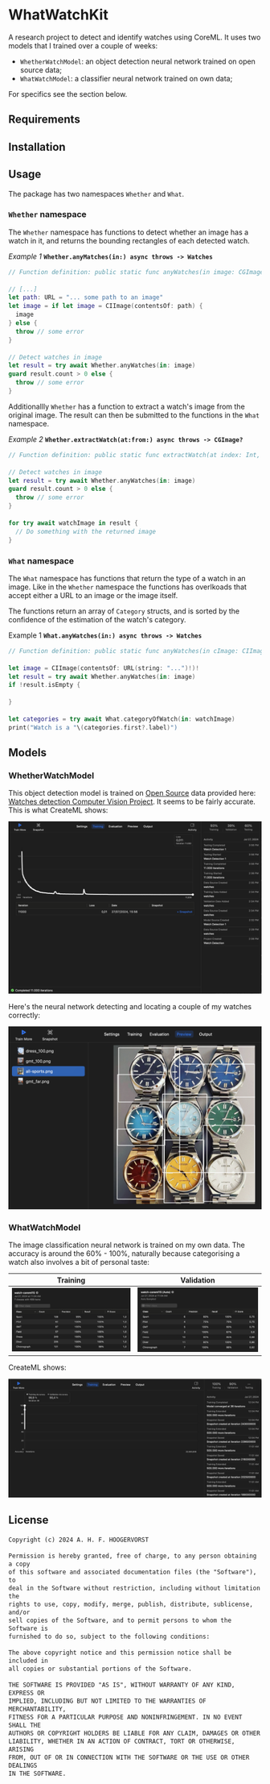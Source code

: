 # WhatWatchKit

A research project to detect and identify watches using CoreML. It uses two models that I trained over a couple of weeks: 

* `WhetherWatchModel`: an object detection neural network trained on open source data;
* `WhatWatchModel`: a classifier neural network trained on own data;

For specifics see the section below.

## Requirements

## Installation

## Usage

The package has two namespaces `Whether` and `What`. 

### `Whether` namespace

The `Whether` namespace has functions to detect whether an image has a watch in it, and returns the bounding rectangles of each detected watch.

*Example 1* **`Whether.anyMatches(in:) async throws -> Watches`**

```swift
// Function definition: public static func anyWatches(in image: CGImage) async throws -> Watches

// [...]
let path: URL = "... some path to an image"
let image = if let image = CIImage(contentsOf: path) {
  image
} else {
  throw // some error
}

// Detect watches in image
let result = try await Whether.anyWatches(in: image)
guard result.count > 0 else {
  throw // some error
}

```

Additionallly `Whether` has a function to extract a watch's image from the original image. The result can then be submitted to the functions in the `What` namespace.

*Example 2* **`Whether.extractWatch(at:from:) async throws -> CGImage?`**

```swift
// Function definition: public static func extractWatch(at index: Int, from watches: Watches) async throws -> CGImage?

// Detect watches in image
let result = try await Whether.anyWatches(in: image)
guard result.count > 0 else {
  throw // some error
}

for try await watchImage in result {
  // Do something with the returned image
}

```



### `What` namespace

The `What` namespace has functions that return the type of a watch in an image. Like in the `Whether` namespace the functions has overlkoads that accept either a URL to an image or the image itself. 

The functions return an array of `Category` structs, and is sorted by the confidence of the estimation of the watch's category.

Example 1 **`What.anyWatches(in:) async throws -> Watches`**

```swift
// Function definition: public static func anyWatches(in cImage: CIImage) async throws -> Watches

let image = CIImage(contentsOf: URL(string: "...")!)!
let result = try await Whether.anyWatches(in: image)
if !result.isEmpty {
  
}

let categories = try await What.categoryOfWatch(in: watchImage)
print("Watch is a "\(categories.first?.label)")
```



## Models

### WhetherWatchModel

This object detection model is trained on [Open Source](https://creativecommons.org/licenses/by/4.0/) data provided here: [Watches detection Computer Vision Project](https://universe.roboflow.com/nadezhda-jddr9/watches-detection). It seems to be fairly accurate. 
This is what CreateML shows:

<img src="./Documentation/Whether-Training.png" alt="Whether-Training" style="zoom:50%;" />

Here's the neural network detecting and locating a couple of my watches correctly: 

<img src="./Documentation/Citizens.png" alt="Citizens" style="zoom:50%;" />

### WhatWatchModel

The image classification neural network is trained on my own data. The accuracy is around the 60% - 100%, naturally because categorising a watch also involves a bit of personal taste: 

| Training                                                     | Validation                                                   |
| ------------------------------------------------------------ | ------------------------------------------------------------ |
| <img src="./Documentation/Classifier-Full-Training.png" alt="Classifier-Full-Training" style="zoom:33%;" /> | <img src="./Documentation/Classifier-Training-Validation.png" alt="Classifier-Training-Validation" style="zoom: 33%;" /> |



CreateML shows:

![Classifier-Training](./Documentation/Classifier-Training.png)

## License

```text
Copyright (c) 2024 A. H. F. HOOGERVORST

Permission is hereby granted, free of charge, to any person obtaining a copy
of this software and associated documentation files (the "Software"), to
deal in the Software without restriction, including without limitation the
rights to use, copy, modify, merge, publish, distribute, sublicense, and/or
sell copies of the Software, and to permit persons to whom the Software is
furnished to do so, subject to the following conditions:

The above copyright notice and this permission notice shall be included in
all copies or substantial portions of the Software.

THE SOFTWARE IS PROVIDED "AS IS", WITHOUT WARRANTY OF ANY KIND, EXPRESS OR
IMPLIED, INCLUDING BUT NOT LIMITED TO THE WARRANTIES OF MERCHANTABILITY,
FITNESS FOR A PARTICULAR PURPOSE AND NONINFRINGEMENT. IN NO EVENT SHALL THE
AUTHORS OR COPYRIGHT HOLDERS BE LIABLE FOR ANY CLAIM, DAMAGES OR OTHER
LIABILITY, WHETHER IN AN ACTION OF CONTRACT, TORT OR OTHERWISE, ARISING
FROM, OUT OF OR IN CONNECTION WITH THE SOFTWARE OR THE USE OR OTHER DEALINGS
IN THE SOFTWARE.

```

